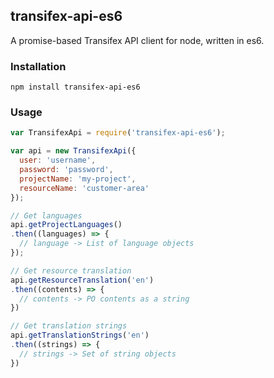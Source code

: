 ## transifex-api-es6

A promise-based Transifex API client for node, written in es6.

### Installation

`npm install transifex-api-es6`

### Usage

```javascript
var TransifexApi = require('transifex-api-es6');

var api = new TransifexApi({
  user: 'username',
  password: 'password',
  projectName: 'my-project',
  resourceName: 'customer-area'
});

// Get languages
api.getProjectLanguages()
.then((languages) => {
  // language -> List of language objects
});

// Get resource translation
api.getResourceTranslation('en')
.then((contents) => {
  // contents -> PO contents as a string
})

// Get translation strings
api.getTranslationStrings('en')
.then((strings) => {
  // strings -> Set of string objects
})
```
